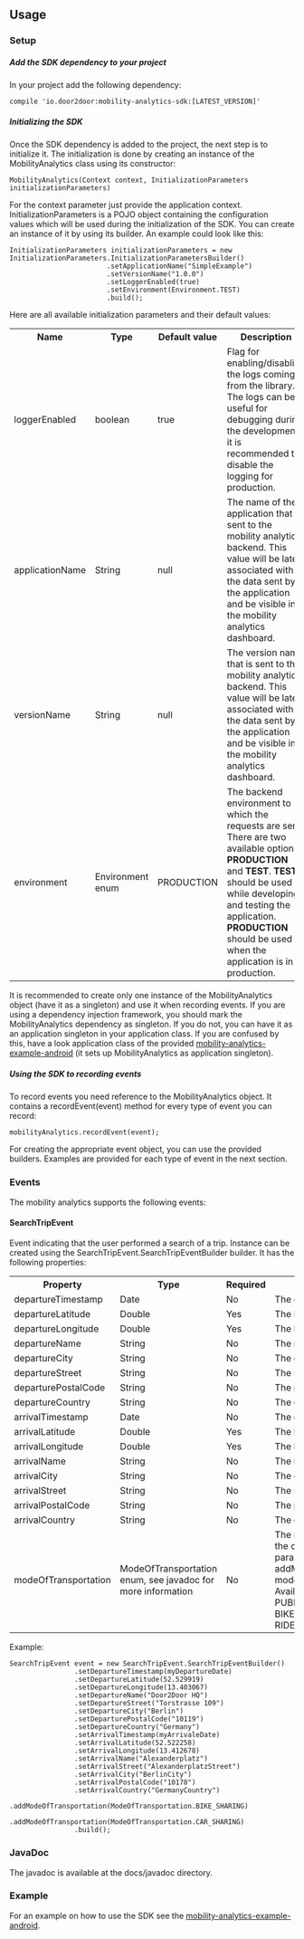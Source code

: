 ## Usage
### Setup
##### Add the SDK dependency to your project
In your project add the following dependency:

    compile 'io.door2door:mobility-analytics-sdk:[LATEST_VERSION]'
##### Initializing the SDK 

Once the SDK dependency is added to the project, the next step is to initialize it. The initialization is done by creating an instance of the MobilityAnalytics class using its constructor:

    MobilityAnalytics(Context context, InitializationParameters initializationParameters)

For the context parameter just provide the application context. InitializationParameters is a POJO object containing the configuration values which will be used during the initialization of the SDK. 
You can create an instance of it by using its builder. An example could look like this:

    InitializationParameters initializationParameters = new InitializationParameters.InitializationParametersBuilder()
                            .setApplicationName("SimpleExample")
                            .setVersionName("1.0.0")
                            .setLoggerEnabled(true)
                            .setEnvironment(Environment.TEST)
                            .build();
                           
                            
                            
Here are all available initialization parameters and their default values: 
<table border="0">
	<tr>
		<th>Name</th>
		<th>Type</th>
		<th>Default value</th>
		<th>Description</th>
	</tr>
	<tr>
		<td>loggerEnabled</td>
		<td>boolean</td>
		<td>true</td>
		<td>Flag for enabling/disabling the logs coming from the library. The logs can be useful for debugging during the development, it is recommended to disable the logging for production.</td>
	</tr>
	<tr>
		<td>applicationName</td>
		<td>String</td>
		<td>null</td>
		<td>The name of the application that is sent to the mobility analytics backend. This value will be later associated with the data sent by the application and be visible in the mobility analytics dashboard.</td>
	</tr>
	<tr>
		<td>versionName</td>
		<td>String</td>
		<td>null</td>
		<td>The version name that is sent to the mobility analytics backend. This value will be later associated with the data sent by the application and be visible in the mobility analytics dashboard.</td>
	</tr>
	<tr>
		<td>environment</td>
		<td>Environment enum</td>
		<td>PRODUCTION</td>
		<td>The backend environment to which the requests are sent. There are two available options <b>PRODUCTION</b> and <b>TEST</b>. <b>TEST</b> should be used while developing and testing the application. <b>PRODUCTION</b> should be used when the application is in production.</td>
	</tr>
</table>

It is recommended to create only one instance of the MobilityAnalytics object (have it as a singleton) and use it when recording events. If you are using a dependency injection framework, you should mark the MobilityAnalytics dependency as singleton. If you do not, you can have it as an application singleton in your application class. If you are confused by this, have a look application class of the provided [mobility-analytics-example-android](https://github.com/door2door-io/mobility-analytics-example-android) (it sets up MobilityAnalytics as application singleton). 

##### Using the SDK to recording events
To record events you need reference to the MobilityAnalytics object. It contains a recordEvent(event) method for every type of event you can record:

    mobilityAnalytics.recordEvent(event);
    
For creating the appropriate event object, you can use the provided builders. Examples are provided for each type of event in the next section.

### Events
The mobility analytics supports the following events:

#### SearchTripEvent

Event indicating that the user performed a search of a trip. Instance can be created using the SearchTripEvent.SearchTripEventBuilder builder. It has the following properties:

    

<table border="0">
	<tr>
		<th>Property</th>
		<th>Type</th>
		<th>Required</th>
		<th>Description</th>
	</tr>
	<tr>
		<td>departureTimestamp</td>
		<td>Date</td>
		<td>No</td>
		<td>The departure time.</td>
	</tr>
	<tr>
		<td>departureLatitude</td>
		<td>Double</td>
		<td>Yes</td>
		<td>The latitude of the departure location.</td>
	</tr>
	<tr>
		<td>departureLongitude</td>
		<td>Double</td>
		<td>Yes</td>
		<td>The longitude of the departure location.</td>
	</tr>
	<tr>
		<td>departureName</td>
		<td>String</td>
		<td>No</td>
		<td>The name of the departure place.</td>
	</tr>
	<tr>
		<td>departureCity</td>
		<td>String</td>
		<td>No</td>
		<td>The city in which the departure is located.</td>
	</tr>
	<tr>
		<td>departureStreet</td>
		<td>String</td>
		<td>No</td>
		<td>The street on which the departure is located.</td>
	</tr>
	<tr>
		<td>departurePostalCode</td>
		<td>String</td>
		<td>No</td>
		<td>The postal code in which the departure is located.</td>
	</tr>
	<tr>
		<td>departureCountry</td>
		<td>String</td>
		<td>No</td>
		<td>The country in which the departure is located.</td>
	</tr>
	<tr>
		<td>arrivalTimestamp</td>
		<td>Date</td>
		<td>No</td>
		<td>The expected time of the arrival.</td>
	<tr>
		<td>arrivalLatitude</td>
		<td>Double</td>
		<td>Yes</td>
		<td>The latitude of the arrival location.</td>
	</tr>
	<tr>
		<td>arrivalLongitude</td>
		<td>Double</td>
		<td>Yes</td>
		<td>The longitude of the arrival location.</td>
	</tr>
	<tr>
		<td>arrivalName</td>
		<td>String</td>
		<td>No</td>
		<td>The name of the arrival location.</td>
	</tr>
	<tr>
		<td>arrivalCity</td>
		<td>String</td>
		<td>No</td>
		<td>The city in which the arrival is located.</td>
	</tr>
	<tr>
		<td>arrivalStreet</td>
		<td>String</td>
		<td>No</td>
		<td>The street on which the arrival is located.</td>
	</tr>
	<tr>
		<td>arrivalPostalCode</td>
		<td>String</td>
		<td>No</td>
		<td>The postal code in which the arrival is located.</td>
	</tr>
	<tr>
		<td>arrivalCountry</td>
		<td>String</td>
		<td>No</td>
		<td>The country in which the arrival is located.</td>
	</tr>
	<tr>
		<td>modeOfTransportation</td>
		<td>ModeOfTransportation enum, see javadoc for more information</td>
		<td>No</td>
		<td>The mode of transport selected by the user for the current search. The event supports multiple parameters, each can be added using the addModeOfTransportation(ModeOfTransportation modeOfTransportation) method in the builder. Available modes of transportation:WALK, PUBLIC_TRANSPORT, CAR_SHARING, BIKE_SHARING, TAXI, PRIVATE_BIKE, RIDE_SHARING and OTHER.</td>
	</tr>
	<tr>
</table>

Example:

    SearchTripEvent event = new SearchTripEvent.SearchTripEventBuilder()
                    .setDepartureTimestamp(myDepartureDate)
                    .setDepartureLatitude(52.529919)
                    .setDepartureLongitude(13.403067)
                    .setDepartureName("Door2Door HQ")
                    .setDepartureStreet("Torstrasse 109")
                    .setDepartureCity("Berlin")
                    .setDeparturePostalCode("10119")
                    .setDepartureCountry("Germany")
                    .setArrivalTimestamp(myArrivaleDate)
                    .setArrivalLatitude(52.522258)
                    .setArrivalLongitude(13.412678)
                    .setArrivalName("Alexanderplatz")
                    .setArrivalStreet("AlexanderplatzStreet")
                    .setArrivalCity("BerlinCity")
                    .setArrivalPostalCode("10178")
                    .setArrivalCountry("GermanyCountry")
                    .addModeOfTransportation(ModeOfTransportation.BIKE_SHARING)
                    .addModeOfTransportation(ModeOfTransportation.CAR_SHARING)
                    .build();

### JavaDoc
The javadoc is available at the docs/javadoc directory.

### Example 
For an example on how to use the SDK see the [mobility-analytics-example-android](https://github.com/door2door-io/mobility-analytics-example-android).
